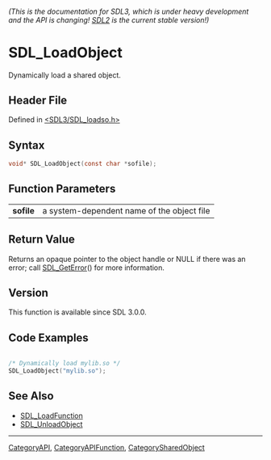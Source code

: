###### (This is the documentation for SDL3, which is under heavy development and the API is changing! [SDL2](https://wiki.libsdl.org/SDL2/) is the current stable version!)
# SDL_LoadObject

Dynamically load a shared object.

## Header File

Defined in [<SDL3/SDL_loadso.h>](https://github.com/libsdl-org/SDL/blob/main/include/SDL3/SDL_loadso.h)

## Syntax

```c
void* SDL_LoadObject(const char *sofile);

```

## Function Parameters

|                |                                            |
| -------------- | ------------------------------------------ |
| **sofile**     | a system-dependent name of the object file |

## Return Value

Returns an opaque pointer to the object handle or NULL if there was an
error; call [SDL_GetError](SDL_GetError)() for more information.

## Version

This function is available since SDL 3.0.0.

## Code Examples

```c

/* Dynamically load mylib.so */
SDL_LoadObject("mylib.so");
```

## See Also

* [SDL_LoadFunction](SDL_LoadFunction)
* [SDL_UnloadObject](SDL_UnloadObject)

----
[CategoryAPI](CategoryAPI), [CategoryAPIFunction](CategoryAPIFunction), [CategorySharedObject](CategorySharedObject)


